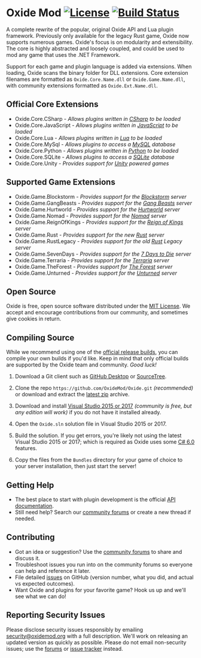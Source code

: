 [license]: https://tldrlegal.com/l/mit
[docs]: http://docs.oxidemod.org
[forums]: http://oxidemod.org/
[issues]: https://github.com/OxideMod/Oxide/issues
[downloads]: http://oxidemod.org/downloads/

# Oxide Mod [![License](http://img.shields.io/badge/license-MIT-lightgrey.svg?style=flat)][License] [![Build Status](https://ci.appveyor.com/api/projects/status/b7h4nw8t8d05jsnb?svg=true)](https://ci.appveyor.com/project/oxidemod/oxide)

A complete rewrite of the popular, original Oxide API and Lua plugin framework. Previously only available for the legacy Rust game, Oxide now supports numerous games. Oxide's focus is on modularity and extensibility. The core is highly abstracted and loosely coupled, and could be used to mod any game that uses the .NET Framework.

Support for each game and plugin language is added via extensions. When loading, Oxide scans the binary folder for DLL extensions. Core extension filenames are formatted as `Oxide.Core.Name.dll` or `Oxide.Game.Name.dll`, with community extensions formatted as `Oxide.Ext.Name.dll`.

## Official Core Extensions

 * Oxide.Core.CSharp - _Allows plugins written in [CSharp](http://en.wikipedia.org/wiki/C_Sharp_(programming_language)) to be loaded_
 * Oxide.Core.JavaScript - _Allows plugins written in [JavaScript](http://en.wikipedia.org/wiki/JavaScript) to be loaded_
 * Oxide.Core.Lua - _Allows plugins written in [Lua](http://www.lua.org/) to be loaded_
 * Oxide.Core.MySql - _Allows plugins to access a [MySQL](http://www.mysql.com/) database_
 * Oxide.Core.Python - _Allows plugins written in [Python](http://en.wikipedia.org/wiki/Python_(programming_language)) to be loaded_
 * Oxide.Core.SQLite - _Allows plugins to access a [SQLite](http://www.sqlite.org/) database_
 * Oxide.Core.Unity - _Provides support for [Unity](http://unity3d.com/) powered games_

## Supported Game Extensions
 * Oxide.Game.Blockstorm - _Provides support for the [Blockstorm](http://playblockstorm.com/) server_
 * Oxide.Game.GangBeasts - _Provides support for the [Gang Beasts](http://gangbeasts.game/) server_
 * Oxide.Game.Hurtworld - _Provides support for the [Hurtworld](http://hurtworld.com/) server_
 * Oxide.Game.Nomad - _Provides support for the [Nomad](http://playnomad.net) server_
 * Oxide.Game.ReignOfKings - _Provides support for the [Reign of Kings](http://www.reignofkings.net/) server_
 * Oxide.Game.Rust - _Provides support for the new [Rust](http://playrust.com/) server_
 * Oxide.Game.RustLegacy - _Provides support for the old [Rust](http://playrust.com/) Legacy server_
 * Oxide.Game.SevenDays - _Provides support for the [7 Days to Die](http://7daystodie.com/) server_
 * Oxide.Game.Terraria - _Provides support for the [Terraria](http://terraria.org/) server_
 * Oxide.Game.TheForest - _Provides support for [The Forest](http://survivetheforest.com/) server_
 * Oxide.Game.Unturned - _Provides support for the [Unturned](http://smartlydressedgames.com/) server_

## Open Source

Oxide is free, open source software distributed under the [MIT License][license]. We accept and encourage contributions from our community, and sometimes give cookies in return.

## Compiling Source

While we recommend using one of the [official release builds][downloads], you can compile your own builds if you'd like. Keep in mind that only official builds are supported by the Oxide team and community. _Good luck!_

 1. Download a Git client such as [GitHub Desktop](https://desktop.github.com/) or [SourceTree](https://www.sourcetreeapp.com/).

 2. Clone the repo `https://github.com/OxideMod/Oxide.git` _(recommended)_ or download and extract the [latest zip](https://github.com/OxideMod/Oxide/archive/master.zip) archive.

 3. Download and install [Visual Studio 2015 or 2017](https://www.visualstudio.com/downloads/) _(community is free, but any edition will work)_ if you do not have it installed already.

 4. Open the `Oxide.sln` solution file in Visual Studio 2015 or 2017.

 5. Build the solution. If you get errors, you're likely not using the latest Visual Studio 2015 or 2017; which is required as Oxide uses some [C# 6.0](https://github.com/dotnet/roslyn/wiki/New-Language-Features-in-C%23-6) features.

 6. Copy the files from the `Bundles` directory for your game of choice to your server installation, then just start the server!

## Getting Help

* The best place to start with plugin development is the official [API documentation][docs].
* Still need help? Search our [community forums][forums] or create a new thread if needed.

## Contributing

* Got an idea or suggestion? Use the [community forums][forums] to share and discuss it.
* Troubleshoot issues you run into on the community forums so everyone can help and reference it later.
* File detailed [issues] on GitHub (version number, what you did, and actual vs expected outcomes).
* Want Oxide and plugins for your favorite game? Hook us up and we'll see what we can do!

## Reporting Security Issues

Please disclose security issues responsibly by emailing security@oxidemod.org with a full description. We'll work on releasing an updated version as quickly as possible. Please do not email non-security issues; use the [forums] or [issue tracker][issues] instead.
